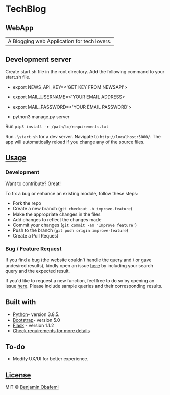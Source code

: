# TechBlog

## WebApp

<table>
<tr>
<td>
  A Blogging web Application for tech lovers.
</td>
</tr>
</table>


## Development server

Create start.sh file in the root directory.
Add the following command to your start.sh file.
- export NEWS_API_KEY=<'GET KEY FROM NEWSAPI'>
- export MAIL_USERNAME=<'YOUR EMAIL ADDRESS>
- export MAIL_PASSWORD=<'YOUR EMAIL PASSWORD'>

- python3 manage.py server

Run `pip3 install -r /path/to/requirements.txt`

Run `.\start.sh` for a dev server. Navigate to `http://localhost:5000/`. The app will automatically reload if you change any of the source files.

## [Usage](https://pitcheshotline.herokuapp.com/)

### Development

Want to contribute? Great!

To fix a bug or enhance an existing module, follow these steps:

- Fork the repo
- Create a new branch (`git checkout -b improve-feature`)
- Make the appropriate changes in the files
- Add changes to reflect the changes made
- Commit your changes (`git commit -am 'Improve feature'`)
- Push to the branch (`git push origin improve-feature`)
- Create a Pull Request

### Bug / Feature Request

If you find a bug (the website couldn't handle the query and / or gave undesired results), kindly open an issue [here](https://github.com/benjaminbills/blog/issues/new) by including your search query and the expected result.

If you'd like to request a new function, feel free to do so by opening an issue [here](https://github.com/benjaminbills/blog/issues/new). Please include sample queries and their corresponding results.

## Built with

- [Python](https://www.python.org/)- version 3.8.5.
- [Bootstrap](https://getbootstrap.com/)- version 5.0
- [Flask](https://flask.palletsprojects.com/en/1.1.x/) - version 1.1.2
- [Check requirements for more details](https://github.com/benjaminbills/blog/blob/master/requirements.txt)

## To-do

- Modify UX/UI for better experience.

## [License](https://github.com/benjaminbills/blog/blob/master/License)

MIT © [Benjamin Obafemi ](https://github.com/benjaminbills)
